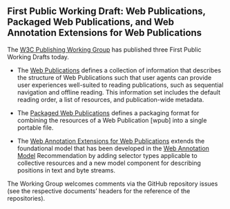 ## First Public Working Draft: Web Publications, Packaged Web Publications, and Web Annotation Extensions for Web Publications

The [W3C Publishing Working Group](https://www.w3.org/publishing/groups/publ-wg/) has published three First Public Working Drafts today.

* The [Web Publications](https://www.w3.org/TR/2018/WD-wpub-20180104) defines a collection of information that describes the structure of Web Publications such that user agents can provide user experiences well-suited to reading publications, such as sequential navigation and offline reading. This information set includes the default reading order, a list of resources, and publication-wide metadata.

* The [Packaged Web Publications](https://www.w3.org/TR/2018/WD-pwpub-20180104) defines a packaging format for combining the resources of a Web Publication [wpub] into a single portable file.

* The [Web Annotation Extensions for Web Publications](https://www.w3.org/TR/2018/WD-wpub-ann-20180104) extends the foundational model that has been developed in the [Web Annotation Model](https://www.w3.org/TR/annotation-model/) Recommendation by adding selector types applicable to collective resources and a new model component for describing positions in text and byte streams.

The Working Group welcomes comments via the GitHub repository issues (see the respective documents’ headers for the reference of the repositories).


